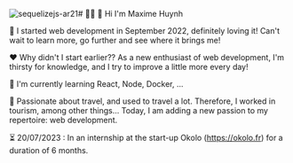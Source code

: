 ![sequelizejs-ar21](https://github.com/Maxime-hnh/Maxime-hnh/assets/118843971/1c91961f-c4fc-4f49-9605-4c2dc3d34f3a)# :man_technologist: :wave: Hi I'm Maxime Huynh

 :rocket: I started web development in September 2022, definitely loving it! Can't wait to learn more, go further and see where it brings me!


:hearts: Why didn't I start earlier?? As a new enthusiast of web development, I'm thirsty for knowledge, and I try to improve a little more every day!


🌱 I'm currently learning React, Node, Docker, ...


💬 Passionate about travel, and used to travel a lot. Therefore, I worked in tourism, among other things... Today, I am adding a new passion to my repertoire: web development. 


:hourglass_flowing_sand: 20/07/2023 : In an internship at the start-up Okolo (https://okolo.fr) for a duration of 6 months.
